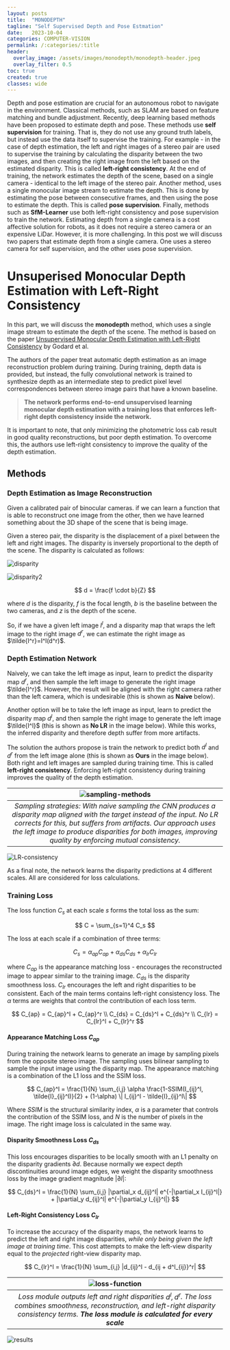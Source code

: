 ```yaml
---
layout: posts
title:  "MONODEPTH"
tagline: "Self Supervised Depth and Pose Estmation"
date:   2023-10-04
categories: COMPUTER-VISION
permalink: /:categories/:title
header:
  overlay_image: /assets/images/monodepth/monodepth-header.jpeg
  overlay_filter: 0.5
toc: true
created: true
classes: wide
---
```


Depth and pose estimation are crucial for an autonomous robot to navigate in the environment. Classical methods, such as SLAM are based on feature matching and bundle adjustment. Recently, deep learning based methods have been proposed to estimate depth and pose. These methods use **self supervision** for training. That is, they do not use any ground truth labels, but instead use the data itself to supervise the training. For example - in the case of depth estimation, the left and right images of a stereo pair are used to supervise the training by calculating the disparity between the two images, and then creating the right image from the left based on the estimated disparity. This is called **left-right consistency**. At the end of training, the network estimates the depth of the scene, based on a single camera - identical to the left image of the stereo pair. Another method, uses a single monocular image stream to estimate the depth. This is done by estimating the pose between consecutive frames, and then using the pose to estimate the depth. This is called **pose supervision**. Finally, methods such as **SfM-Learner** use both left-right consistency and pose supervision to train the network.
Estimating depth from a single camera is a cost affective solution for robots, as it does not require a stereo camera or an expensive LiDar. However, it is more challenging. In this post we will discuss two papers that estimate depth from a single camera. One uses a stereo camera for self supervision, and the other uses pose supervision. 


# Unsuperised Monocular Depth Estimation with Left-Right Consistency

In this part, we will discuss the **monodepth** method, which uses a single image stream to estimate the depth of the scene. The method is based on the paper [Unsupervised Monocular Depth Estimation with Left-Right Consistency](https://arxiv.org/pdf/1609.03677.pdf) by Godard et al. 

The authors of the paper treat automatic depth estimation as an image reconstruction problem during training. During training, depth data is provided, but instead, the fully convolutional network is trained to synthesize depth as an intermediate step to predict pixel level correspondences between stereo image pairs that have a known baseline.

> **The network performs end-to-end unsupervised learning monocular depth estimation with a training  loss that enforces left-right depth consistency inside the network.**

It is important to note, that only minimizing the photometric loss cab result in good quality reconstructions, but poor depth estimation. To overcome this, the authors use left-right consistency to improve the quality of the depth estimation. 

## Methods
### Depth Estimation as Image Reconstruction
Given a calibrated pair of binocular cameras. if we can learn a function that is able to reconstruct one image from the other, then we have learned something about the 3D shape of the scene that is being image. 

Given a stereo pair, the disparity is the displacement of a pixel between the left and right images. The disparity is inversely proportional to the depth of the scene. The disparity is calculated as follows:

![disparity](/assets/images/monodepth/disparity.png)

![disparity2](/assets/images/monodepth/disparity2.png)



$$ 
d = \frac{f \cdot b}{Z}
$$

where $d$ is the disparity, $f$ is the focal length, $b$ is the baseline between the two cameras, and $z$ is the depth of the scene.

So, if we have a given left image $I^l$, and a disparity map that wraps the left image to the right image $d^r$, we can estimate the right image as $\tilde{I^r}=I^l(d^r)$.

### Depth Estimation Network
Naively, we can take the left image as input, learn to predict the disparity map $d^r$, and then sample the left image to generate the right image $\tilde{I^r}$. However, the result will be aligned with the right camera rather than the left camera, which is undesirable (this is shown as **Naive** below).

Another option will be to take the left image as input, learn to predict the disparity map $d^l$, and then sample the right image to generate the left image $\tilde{I^l}$ (this is shown as **No LR** in the image below). While this works, the inferred disparity and therefore depth suffer from more artifacts. 

The solution the authors propose is train the network to predict both $d^l$ and $d^r$ from the left image alone (this is shown as **Ours** in the image below). Both right and left images are sampled during training time. This is called **left-right consistency**. Enforcing left-right consistency during training improves the quality of the depth estimation.

| ![sampling-methods](/assets/images/monodepth/sampling-methods.png) | 
|:--:|
| *Sampling strategies: With naive sampling the CNN produces a disparity map aligned with the target instead of the input. No LR corrects for this, but suffers from artifacts. Our approach uses the left image to produce disparities for both images, improving quality by enforcing mutual consistency.* |

![LR-consistency](/assets/images/monodepth/LR-consistency.png)

As a final note, the network learns the disparity predictions at 4 different scales. All are considered for loss calculations. 

### Training Loss
The loss function $C_s$ at each scale $s$ forms the total loss as the sum:

$$
C = \sum_{s=1}^4 C_s
$$

The loss at each scale if a combination of three terms:

$$ 
C_s = \alpha_{ap} C_{ap} + \alpha_{ds} C_{ds} + \alpha_{lr} C_{lr}
$$

where $C_{ap}$ is the appearance matching loss - encourages the reconstructed image to appear similar to the training image. $C_{ds}$ is the disparity smoothness loss. $C_{lr}$ encourages the left and right disparities to be consistent. Each of the main terms contains left-right consistency loss. The $\alpha$ terms are weights that control the contribution of each loss term.

$$
C_{ap} = C_{ap}^l + C_{ap}^r
\\ C_{ds} = C_{ds}^l + C_{ds}^r
\\ C_{lr} = C_{lr}^l + C_{lr}^r
$$

#### **Appearance Matching Loss $C_{ap}$**
During training the network learns to generate an image by sampling pixels from the opposite stereo image. The sampling uses bilinear sampling to sample the input image using the disparity map. The appearance matching is a combination of the L1 loss and the SSIM loss.

$$
C_{ap}^l = \frac{1}{N} \sum_{i,j} \alpha \frac{1-SSIM(I_{ij}^l, \tilde{I}_{ij}^l)}{2} + (1-\alpha) \| I_{ij}^l - \tilde{I}_{ij}^l\|
$$

Where $SSIM$ is the structural similarity index, $\alpha$ is a parameter that controls the contribution of the SSIM loss, and $N$ is the number of pixels in the image. The right image loss is calculated in the same way.

#### **Disparity Smoothness Loss $C_{ds}$**
This loss encourages disparities to be locally smooth with an L1 penalty on the disparity gradients $\partial d$. Because normally we expect depth discontinuities around image edges, we weight the disparity smoothness loss by the image gradient magnitude $|\partial I|$:

$$
C_{ds}^l = \frac{1}{N} \sum_{i,j} |\partial_x d_{ij}^l| e^{-|\partial_x I_{ij}^l|} + |\partial_y d_{ij}^l| e^{-|\partial_y I_{ij}^l|}
$$

#### **Left-Right Consistency Loss $C_{lr}$**
To increase the accuracy of the disparity maps, the network learns to predict the left and right image disparities, *while only being given the left image at training time*. This cost attempts to make the left-view disparity equal to the *projected* right-view disparity map.

$$
C_{lr}^l = \frac{1}{N} \sum_{i,j} |d_{ij}^l - d_{ij + d^l_{ij}}^r|
$$

|![loss-function](/assets/images/monodepth/loss-function.png)|
|:--:|
| *Loss module outputs left and right disparities $d^l, d^r$. The loss combines smoothness, reconstruction, and left-right disparity consistency terms. **The loss module is calculated for every scale*** |

![results](/assets/images/monodepth/monodepth-results.png)